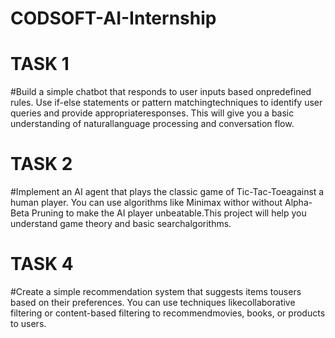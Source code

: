 # CODSOFT-AI-Internship


# TASK 1
#Build a simple chatbot that responds to user inputs based onpredefined rules. Use if-else statements or pattern matchingtechniques to identify user queries and provide appropriateresponses. This will give you a basic understanding of naturallanguage processing and conversation flow.

# TASK 2
#Implement an AI agent that plays the classic game of Tic-Tac-Toeagainst a human player. You can use algorithms like Minimax withor without Alpha-Beta Pruning to make the AI player unbeatable.This project will help you understand game theory and basic searchalgorithms.

# TASK 4
#Create a simple recommendation system that suggests items tousers based on their preferences. You can use techniques likecollaborative filtering or content-based filtering to recommendmovies, books, or products to users.
